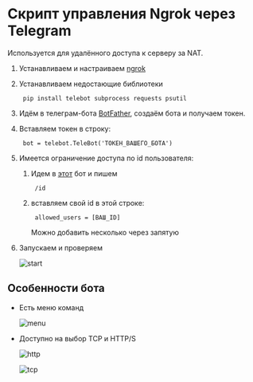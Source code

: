 # Скрипт управления Ngrok через Telegram

Используется для удалённого доступа к серверу за NAT.

1. Устанавливаем и настраиваем [ngrok](https://ngrok.com/download)
2. Устанавливаем недостающие библиотеки

        pip install telebot subprocess requests psutil

3. Идём в телеграм-бота [BotFather](https://t.me/BotFather), создаём бота и получаем токен.
4. Вставляем токен в строку:

        bot = telebot.TeleBot('ТОКЕН_ВАШЕГО_БОТА')
5. Имеется ограничение доступа по id пользователя:
    1. Идем в [этот](https://t.me/MissRose_bot) бот и пишем

            /id
    2. вставляем свой id в этой строке:

            allowed_users = [ВАШ_ID]
        
        Можно добавить несколько через запятую

6. Запускаем и проверяем

    ![start](https://user-images.githubusercontent.com/24943522/240642513-3effff10-8fcd-45e1-81cd-f31fd97211b7.jpg)

## Особенности бота
* Есть меню команд  

    ![menu](https://user-images.githubusercontent.com/24943522/240642521-3249e660-2ee8-45b7-8519-fc0bafeab499.jpg)
* Доступно на выбор TCP и HTTP/S

    ![http](https://user-images.githubusercontent.com/24943522/240642500-12d111c7-660d-4250-9483-ba87bde1ab0c.jpg)

    ![tcp](https://user-images.githubusercontent.com/24943522/240642509-5c5225ff-5b16-4cc7-a837-d50f891f34a7.jpg)